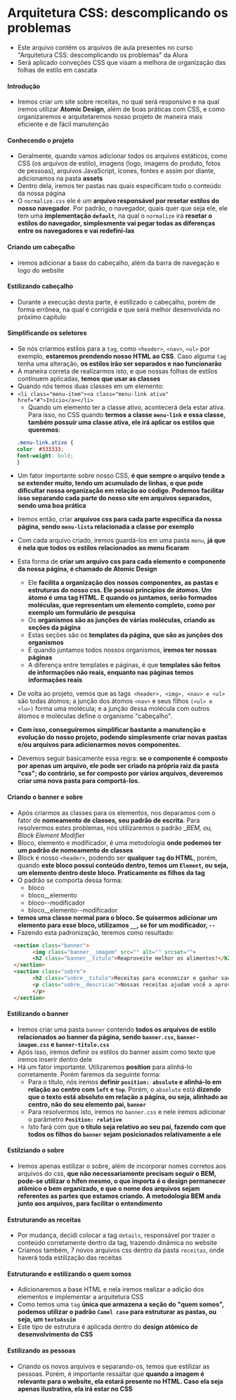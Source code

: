# Arquitetura CSS: descomplicando os problemas

- Este arquivo contém os arquivos de aula presentes no curso "Arquitetura CSS: descomplicando os problemas" da Alura
- Será aplicado conveções CSS que visam a melhora de organização das folhas de estilo em cascata

#### Introdução

- Iremos criar um site sobre receitas, no qual será responsivo e na qual iremos utilizar __Atomic Design__, além de boas práticas com CSS, e como organizaremos e arquitetaremos nosso projeto de maneira mais eficiente e de fácil manutenção

#### Conhecendo o projeto

- Geralmente, quando vamos adicionar todos os arquivos estáticos, como CSS (os arquivos de estilo), imagens (logo, imagens do produto, fotos de pessoas), arquivos JavaScript, ícones, fontes e assim por diante, adicionamos na pasta __assets__
- Dentro dela, iremos ter pastas nas quais especificam todo o conteúdo da nossa página
- O `normalize.css` ele é um __arquivo responsável por resetar estilos do nosso navegador__. Por padrão, o navegador, quais quer que seja ele, ele tem uma __implementação `default`__, na qual o `normalize` irá __resetar o estilos do navegador, simplesmente vai pegar todas as diferenças entre os navegadores e vai redefini-las__

#### Criando um cabeçalho

- iremos adicionar a base do cabeçalho, além da barra de navegação e logo do website

#### Estilizando cabeçalho

- Durante a execução desta parte, é estilizado o cabeçalho, porém de forma errônea, na qual é corrigida e que será melhor desenvolvida no próximo capítulo

#### Simplificando os seletores

- Se nós criarmos estilos para a `tag`, como `<header>`, `<nav>`, `<ul>` por exemplo, __estaremos prendendo nosso HTML ao CSS__. Caso alguma `tag` tenha uma alteração, __os estilos irão ser separados e nao funcionarão__
- A maneira correta de realizarmos isto, e que nossas folhas de estilos continuem aplicadas, __temos que usar as classes__
- Quando nós temos duas classes em um elemento:
- `<li class="menu-item"><a class="menu-link ativo" href="#">Início</a></li>`
  - Quando um elemento ter a classe ativo, acontecerá dela estar ativa. Para isso, no CSS quando __termos a classe `menu-link` e essa classe, também possuir uma classe ativa, ele irá aplicar os estilos que queremos__:

 ```css
    .menu-link.ativo {
    color: #333333;
    font-weight: bold;
    }
 ```

- Um fator importante sobre nosso CSS, __é que sempre o arquivo tende a se extender muito, tendo um acumulado de linhas, o que pode dificultar nossa organização em relação ao código. Podemos facilitar isso separando cada parte do nosso site em arquivos separados, sendo uma boa prática__
- Iremos então, criar __arquivos css para cada parte específica da nossa página, sendo `menu-lista` relacionada a classe por exemplo__
- Com cada arquivo criado, iremos guardá-los em uma pasta `menu`, __já que é nela que todos os estilos relacionados ao menu ficaram__
- Esta forma de __criar um arquivo css para cada elemento e componente da nossa página, é chamado de Atomic Design__
  - Ele __facilita a organização dos nossos componentes, as pastas e estruturas do nosso css. Ele possui princípios de átomos. Um átomo é uma tag HTML. E quando os juntamos, serão formados moléculas, que representam um elemento completo, como por exemplo um formulário de pesquisa__
  - Os __organismos são as junções de várias moléculas, criando as seções da página__
  - Estas seções são os __templates da página, que são as junções dos organismos__
  - E quando juntamos todos nossos organismos, __iremos ter nossas páginas__ 
  - A diferença entre templates e páginas, é que __templates são feitos de informações não reais, enquanto nas páginas temos informações reais__
- De volta ao projeto, vemos que as tags` <header>, <img>, <nav> e <ul>` são todas átomos; a junção dos átomos `<nav>` e seus filhos `(<ul> e <lu>)` forma uma molécula; e a junção dessa molécula com outros átomos e moléculas define o organismo "cabeçalho". 
- __Com isso, conseguiremos simplificar bastante a manutenção e evolução do nosso projeto, podendo simplesmente criar novas pastas e/ou arquivos para adicionarmos novos componentes.__

- Devemos seguir basicamente essa regra: __se o componente é composto por apenas um arquivo, ele pode ser criado na própria raiz da pasta "css"; do contrário, se for composto por vários arquivos, deveremos criar uma nova pasta para comportá-los.__

#### Criando o banner e sobre

- Após criarmos as classes para os elementos, nos deparamos com o fator de __nomeamento de classes, seu padrão de escrita__. Para resolvermos estes problemas, nós utilizaremos o padrão __BEM, ou, Block Element Modifier_
- Bloco, elemento e modificador, é uma metodologia __onde podemos ter um padrão de nomeamento de classes__
- Block é nosso `<header>`, podendo ser __qualquer `tag` do HTML__, porém, quando __este bloco possui conteúdo dentro, temos um `Element`, ou seja, um elemento dentro deste bloco. Praticamente os filhos da tag__
- O padrão se comporta dessa forma: 
  - bloco
  - bloco__elemento
  - bloco--modificador
  - bloco__elemento--modificador
- __temos uma classe normal para o bloco. Se quisermos adicionar um elemento para esse bloco, utilizamos `__`, se for um modificador, `--`__
- Fazendo esta padronização, teremos como resultado:

```html
  <section class="banner">
        <img class="banner__imagem" src="" alt="" srcset="">
        <h2 class="banner__titulo">Reaproveite melhor os alimentos!</h2>
  </section>
  <section class="sobre">
        <h2 class="sobre__titulo">Receitas para economizar e ganhar saúde</h2>
        <p class="sobre__descricao">Nossas receitas ajudam você a aproveitar melhor os alimentos, economizar, ganhar tempo e praticidade
        </p>
  </section>
```

#### Estilizando o banner

- Iremos criar uma pasta `banner` contendo __todos os arquivos de estilo relacionados ao banner da página, sendo `banner.css`, `banner-imagem.css` e `banner-titulo.css`__
- Após isso, iremos definir os estilos do banner assim como texto que iremos inserir dentro dele
- Há um fator importante. Utilizaremos __position__ para alinhá-lo corretamente. Porém faremos da seguinte forma:
  - Para o título, nós iremos __definir `position: absolute` e alinhá-lo em relação ao centro com `left` e `top`__. Porém, o `absolute` está __dizendo que o texto está absoluto em relação a página, ou seja, alinhado ao centro, não do seu elemento pai, `banner`__
  - Para resolvermos isto, iremos no `banner.css` e nele iremos adicionar o parâmetro __`Position: relative`__
  - Isto fará com que __o título seja relativo ao seu pai, fazendo com que todos os filhos do `banner` sejam posicionados relativamente a ele__

#### Estilziando o sobre

- Iremos apenas estilizar o sobre, além de incorporar nomes corretos aos arquivos do css, __que não necessariamente precisam seguir o BEM, pode-se utilizar o hífen mesmo, o que importa é o design permanecer atômico e bem organizado, e que o nome dos arquivos sejam referentes as partes que estamos criando. A metodologia BEM anda junto aos arquivos, para facilitar o entendimento__

#### Estruturando as receitas

- Por mudança, decidi colocar a tag `details`, responsável por trazer o conteúdo corretamente dentro da tag, trazendo dinâmica no website
- Criamos também, 7 novos arquivos css dentro da pasta `receitas`, onde haverá toda estilização das receitas

#### Estruturando e estilizando o quem somos

- Adicionaremos a base HTML e nela iremos realizar a adição dos elementos e implementar a arquitetura CSS
- Como temos uma `tag` __única que armazena a seção do "quem somos", podemos utilizar o padrão `Camel case` para estruturar as pastas, ou seja, um `textoAssim`__
- Este tipo de estrutura é aplicada dentro do __design atômico de desenvolvimento do CSS__

#### Estilizando as pessoas

- Criando os novos arquivos e separando-os, temos que estilizar as pessoas. Porém, é importante ressaltar que __quando a imagem é relevante para o website, ela estará presente no HTML. Caso ela seja apenas ilustrativa, ela irá estar no CSS__

